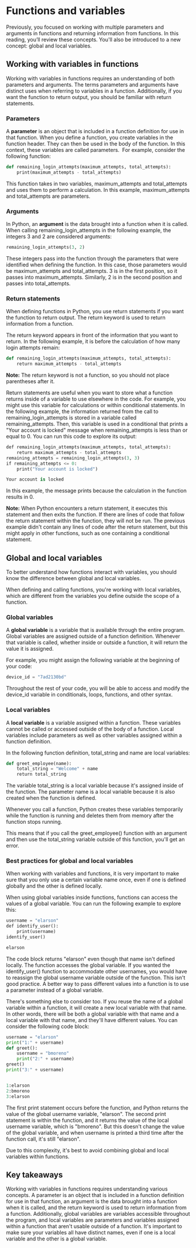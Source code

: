# Functions and variables

Previously, you focused on working with multiple parameters and arguments in functions and returning information from functions. In this reading, you’ll review these concepts. You'll also be introduced to a new concept: global and local variables.

## Working with variables in functions

Working with variables in functions requires an understanding of both parameters and arguments. The terms parameters and arguments have distinct uses when referring to variables in a function. Additionally, if you want the function to return output, you should be familiar with return statements.

### Parameters

A **parameter** is an object that is included in a function definition for use in that function. When you define a function, you create variables in the function header. They can then be used in the body of the function. In this context, these variables are called parameters.  For example, consider the following function:

```python
def remaining_login_attempts(maximum_attempts, total_attempts):
    print(maximum_attempts - total_attempts)
```

This function takes in two variables, maximum_attempts and total_attempts and uses them to perform a calculation. In this example, maximum_attempts and total_attempts are parameters.

### Arguments

In Python, an **argument** is the data brought into a function when it is called. When calling remaining_login_attempts in the following example, the integers 3 and 2 are considered arguments:

```python
remaining_login_attempts(3, 2)
```

These integers pass into the function through the parameters that were identified when defining the function. In this case, those parameters would be maximum_attempts and total_attempts. 3 is in the first position, so it passes into maximum_attempts. Similarly, 2 is in the second position and passes into total_attempts.

### Return statements

When defining functions in Python, you use return statements if you want the function to return output. The return keyword is used to return information from a function.

The return keyword appears in front of the information that you want to return. In the following example, it is before the calculation of how many login attempts remain:

```python
def remaining_login_attempts(maximum_attempts, total_attempts):
    return maximum_attempts - total_attempts
```

**Note:** The return keyword is not a function, so you should not place parentheses after it.

Return statements are useful when you want to store what a function returns inside of a variable to use elsewhere in the code. For example, you might use this variable for calculations or within conditional statements. In the following example, the information returned from the call to remaining_login_attempts is stored in a variable called remaining_attempts. Then, this variable is used in a conditional that prints a "Your account is locked" message when remaining_attempts is less than or equal to 0. You can run this code to explore its output:



```python
def remaining_login_attempts(maximum_attempts, total_attempts):
    return maximum_attempts - total_attempts
remaining_attempts = remaining_login_attempts(3, 3)
if remaining_attempts <= 0:
    print("Your account is locked")

Your account is locked
```



In this example, the message prints because the calculation in the function results in 0.

**Note:** When Python encounters a return statement, it executes this statement and then exits the function. If there are lines of code that follow the return statement within the function, they will not be run. The previous example didn't contain any lines of code after the return statement, but this might apply in other functions, such as one containing a conditional statement.

## Global and local variables

To better understand how functions interact with variables, you should know the difference between global and local variables. 

When defining and calling functions, you're working with local variables, which are different from the variables you define outside the scope of a function.

### Global variables

A **global variable** is a variable that is available through the entire program. Global variables are assigned outside of a function definition. Whenever that variable is called, whether inside or outside a function, it will return the value it is assigned.

For example, you might assign the following variable at the beginning of your code:

```python
device_id = "7ad2130bd"
```

Throughout the rest of your code, you will be able to access and modify the device_id variable in conditionals, loops, functions, and other syntax.

### Local variables

A **local variable** is a variable assigned within a function. These variables cannot be called or accessed outside of the body of a function. Local variables include parameters as well as other variables assigned within a function definition.

In the following function definition, total_string and name are local variables:

```python
def greet_employee(name):
    total_string = "Welcome" + name
    return total_string
```

The variable total_string is a local variable because it's assigned inside of the function. The parameter name is a local variable because it is also created when the function is defined.

Whenever you call a function, Python creates these variables temporarily while the function is running and deletes them from memory after the function stops running.

This means that if you call the greet_employee() function with an argument and then use the total_string variable outside of this function, you'll get an error.

### Best practices for global and local variables

When working with variables and functions, it is very important to make sure that you only use a certain variable name once, even if one is defined globally and the other is defined locally. 

When using global variables inside functions, functions can access the values of a global variable. You can run the following example to explore this:



```python
username = "elarson"
def identify_user():
    print(username)
identify_user()

elarson
```

The code block returns "elarson" even though that name isn't defined locally. The function accesses the global variable. If you wanted the identify_user() function to accommodate other usernames, you would have to reassign the global username variable outside of the function. This isn't good practice. A better way to pass different values into a function is to use a parameter instead of a global variable.

There's something else to consider too. If you reuse the name of a global variable within a function, it will create a new local variable with that name. In other words, there will be both a global variable with that name and a local variable with that name, and they'll have different values. You can consider the following code block:



```python
username = "elarson"
print("1:" + username)
def greet():
    username = "bmoreno"
    print("2:" + username)
greet()
print("3:" + username)


1:elarson
2:bmoreno
3:elarson
```

The first print statement occurs before the function, and Python returns the value of the global username variable, "elarson". The second print statement is within the function, and it returns the value of the local username variable, which is "bmoreno". But this doesn't change the value of the global variable, and when username is printed a third time after the function call, it's still "elarson".

Due to this complexity, it's best to avoid combining global and local variables within functions.

## Key takeaways

Working with variables in functions requires understanding various concepts. A parameter is an object that is included in a function definition for use in that function, an argument is the data brought into a function when it is called, and the return keyword is used to return information from a function. Additionally, global variables are variables accessible throughout the program, and local variables are parameters and variables assigned within a function that aren't usable outside of a function. It's important to make sure your variables all have distinct names, even if one is a local variable and the other is a global variable.

